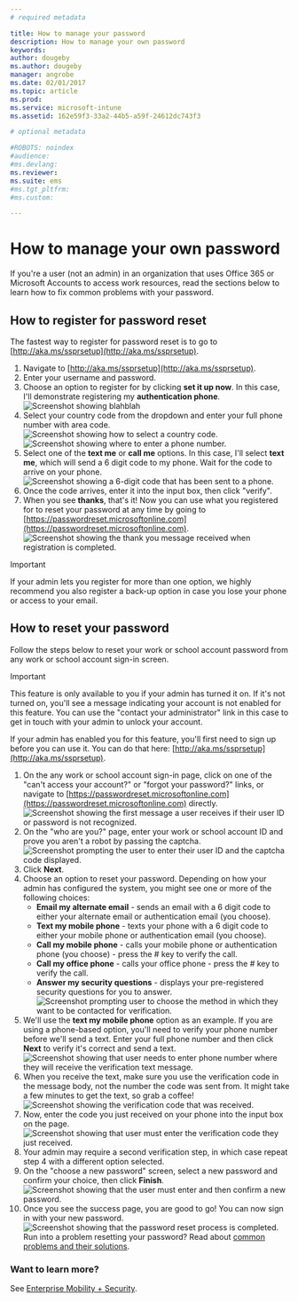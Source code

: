 ```yaml
---
# required metadata

title: How to manage your password
description: How to manage your own password
keywords:
author: dougeby
ms.author: dougeby
manager: angrobe
ms.date: 02/01/2017
ms.topic: article
ms.prod:
ms.service: microsoft-intune
ms.assetid: 162e59f3-33a2-44b5-a59f-24612dc743f3

# optional metadata

#ROBOTS: noindex
#audience:
#ms.devlang:
ms.reviewer:
ms.suite: ems
#ms.tgt_pltfrm:
#ms.custom:

---
```


# How to manage your own password

If you're a user (not an admin) in an organization that uses Office 365 or Microsoft Accounts to access work resources, read the sections below to learn how to fix common problems with your password.

## How to register for password reset

The fastest way to register for password reset is to go to [http://aka.ms/ssprsetup](http://aka.ms/ssprsetup).

1. Navigate to [http://aka.ms/ssprsetup](http://aka.ms/ssprsetup).
2. Enter your username and password.
3. Choose an option to register for by clicking **set it up now**. In this case, I'll demonstrate registering my **authentication phone**.
![Screenshot showing blahblah](./media/ft-mngPW-1-setup.png)
4. Select your country code from the dropdown and enter your full phone number with area code.
![Screenshot showing how to select a country code. ](./media/ft-mngPW-2-enterNumber.png)![Screenshot showing where to enter a phone number.](./media/ft-mngPW-3-enterNumber2.png)
5. Select one of the **text me** or **call me** options. In this case, I'll select **text me**, which will send a 6 digit code to my phone. Wait for the code to arrive on your phone.  
![Screenshot showing a 6-digit code that has been sent to a phone.](./media/ft-mngPW-4-textCode.png)
6. Once the code arrives, enter it into the input box, then click "verify".
7. When you see **thanks**, that's it! Now you can use what you registered for to reset your password at any time by going to [https://passwordreset.microsoftonline.com](https://passwordreset.microsoftonline.com).
![Screenshot showing the thank you message received when registration is completed.](./media/ft-mngPW-5-thanks.png)

> [!IMPORTANT]
> If your admin lets you register for more than one option, we highly recommend you also register a back-up option in case you lose your phone or access to your email.

## How to reset your password

Follow the steps below to reset your work or school account password from any work or school account sign-in screen.

> [!IMPORTANT]
> This feature is only available to you if your admin has turned it on. If it's not turned on, you'll see a message indicating your account is not enabled for this feature. You can use the "contact your administrator" link in this case to get in touch with your admin to unlock your account.
> 
> If your admin has enabled you for this feature, you'll first need to sign up before you can use it. You can do that here: [http://aka.ms/ssprsetup](http://aka.ms/ssprsetup).

1. On the any work or school account sign-in page, click on one of the "can't access your account?" or "forgot your password?" links, or navigate to [https://passwordreset.microsoftonline.com](https://passwordreset.microsoftonline.com) directly.
   ![Screenshot showing the first message a user receives if their user ID or password is not recognized.](./media/ft-mngPW-6-resetPWbegin.png)
2. On the "who are you?" page, enter your work or school account ID and prove you aren't a robot by passing the captcha.
   ![Screenshot prompting the user to enter their user ID and the captcha code displayed.](./media/ft-mngPW-7-enterID.png)
3. Click **Next**.
4. Choose an option to reset your password. Depending on how your admin has configured the system, you might see one or more of the following choices:
   - **Email my alternate email** - sends an email with a 6 digit code to either your alternate email or authentication email (you choose).
   - **Text my mobile phone** - texts your phone with a 6 digit code to either your mobile phone or authentication email (you choose).
   - **Call my mobile phone** - calls your mobile phone or authentication phone (you choose) - press the # key to verify the call.
   - **Call my office phone** - calls your office phone - press the # key to verify the call.
   - **Answer my security questions** - displays your pre-registered security questions for you to answer.
   ![Screenshot prompting user to choose the method in which they want to be contacted for verification.](./media/ft-mngPW-8-answerQuestions.png)
5. We'll use the **text my mobile phone** option as an example. If you are using a phone-based option, you'll need to verify your phone number before we'll send a text. Enter your full phone number and then click **Next** to verify it's correct and send a text.
   ![Screenshot showing that user needs to enter phone number where they will receive the verification text message.](./media/ft-mngPW-9-textNumber.png)
6. When you receive the text, make sure you use the verification code in the message body, not the number the code was sent from. It might take a few minutes to get the text, so grab a coffee!  
   ![Screenshot showing the verification code that was received.](./media/ft-mngPW-10-verificationCode.png)
7. Now, enter the code you just received on your phone into the input box on the page.
   ![Screenshot showing that user must enter the verification code they just received.](./media/ft-mngPW-11-enterCode.png)
8. Your admin may require a second verification step, in which case repeat step 4 with a different option selected.
9. On the "choose a new password" screen, select a new password and confirm your choice, then click **Finish**.
   ![Screenshot showing that the user must enter and then confirm a new password.](./media/ft-mngPW-12-clickFinish.png)
10. Once you see the success page, you are good to go! You can now sign in with your new password.
    ![Screenshot showing that the password reset process is completed.](./media/ft-mngPW-13-success.png)
    Run into a problem resetting your password? Read about [common problems and their solutions](https://azure.microsoft.com/documentation/articles/active-directory-passwords-update-your-own-password/#common-problems-and-their-solutions).

### Want to learn more?

See [Enterprise Mobility + Security](https://www.microsoft.com/en-us/server-cloud/enterprise-mobility/overview.aspx).
